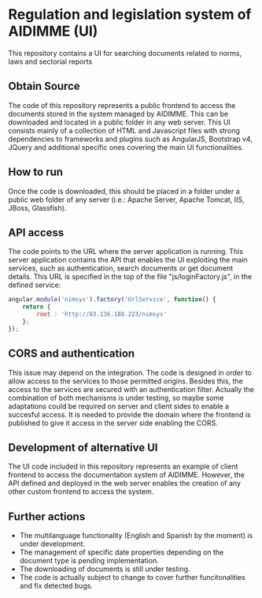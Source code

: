 # Regulation and legislation system of AIDIMME (UI)
This repository contains a UI for searching documents related to norms, laws and sectorial reports

## Obtain Source
The code of this repository represents a public frontend to access the documents stored in the system managed by AIDIMME. This can be downloaded and located in a public folder in any web server. This UI consists mainly of a collection of HTML and Javascript files with strong dependencies to frameworks and plugins such as AngularJS, Bootstrap v4, JQuery and additional specific ones covering the main UI functionalities.

## How to run
Once the code is downloaded, this should be placed in a folder under a public web folder of any server (i.e.: Apache Server, Apache Tomcat, IIS, JBoss, Glassfish).

## API access
The code points to the URL where the server application is running. This server application contains the API that enables the UI exploiting the main services, such as authentication, search documents or get document details. This URL is specified in the top of the file "js/loginFactory.js", in the defined service:

```javascript
angular.module('nimsys').factory('UrlService', function() {
	return {
		root : 'http://83.136.188.223/nimsys'
	};
});
```

## CORS and authentication
This issue may depend on the integration. The code is designed in order to allow access to the services to those permitted origins. Besides this, the access to the services are secured with an authentication filter. Actually the combination of both mechanisms is under testing, so maybe some adaptations could be required on server and client sides to enable a succesful access. It is needed to provide the domain where the frontend is published to give it access in the server side enabling the CORS.


## Development of alternative UI
The UI code included in this repository represents an example of client frontend to access the documentation system of AIDIMME. However, the API defined and deployed in the web server enables the creation of any other custom frontend to access the system.

## Further actions
- The multilanguage functionality (English and Spanish by the moment) is under development.
- The management of specific date properties depending on the document type is pending implementation.
- The downloading of documents is still under testing.
- The code is actually subject to change to cover further funcitonalities and fix detected bugs.
